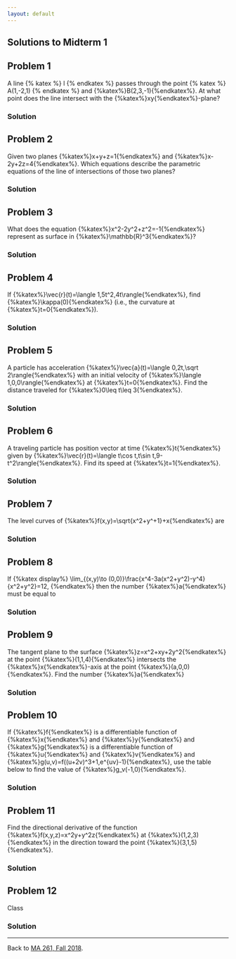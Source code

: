 ```yaml
---
layout: default
---
```


## []() Solutions to Midterm 1

## Problem 1
A line {% katex %} l {% endkatex %} passes through the point {% katex %} A(1,-2,1) {% endkatex %} and {%katex%}B(2,3,-1){%endkatex%}. At what point does the line intersect with the {%katex%}xy{%endkatex%}-plane?
### Solution

## Problem 2
Given two planes {%katex%}x+y+z=1{%endkatex%} and {%katex%}x-2y+2z=4{%endkatex%}. Which equations describe the parametric equations of the line of intersections of those two planes?
### Solution

## Problem 3
What does the equation {%katex%}x^2-2y^2+z^2=-1{%endkatex%} represent as surface in {%katex%}\mathbb{R}^3{%endkatex%}?
### Solution

## Problem 4
If {%katex%}\vec{r}(t)=\langle 1,5t^2,4t\rangle{%endkatex%}, find {%katex%}\kappa(0){%endkatex%} (i.e., the curvature at {%katex%}t=0{%endkatex%}).
### Solution

## Problem 5
A particle has acceleration {%katex%}\vec{a}(t)=\langle 0,2t,\sqrt 2\rangle{%endkatex%} with an initial velocity of {%katex%}\langle 1,0,0\rangle{%endkatex%} at {%katex%}t=0{%endkatex%}. Find the distance traveled for {%katex%}0\leq t\leq 3{%endkatex%}. 
### Solution

## Problem 6
A traveling particle has position vector at time {%katex%}t{%endkatex%} given by {%katex%}\vec{r}(t)=\langle t\cos t,t\sin t,9-t^2\rangle{%endkatex%}. Find its speed at {%katex%}t=1{%endkatex%}.
### Solution

## Problem 7
The level curves of {%katex%}f(x,y)=\sqrt{x^2+y^+1}+x{%endkatex%} are
### Solution

## Problem 8
If 
{%katex display%}
\lim_{(x,y)\to (0,0)}\frac{x^4-3a(x^2+y^2)-y^4}{x^2+y^2}=12,
{%endkatex%}
then the number {%katex%}a{%endkatex%} must be equal to
### Solution

## Problem 9
The tangent plane to the surface {%katex%}z=x^2+xy+2y^2{%endkatex%} at the point {%katex%}(1,1,4){%endkatex%} intersects the {%katex%}x{%endkatex%}-axis at the point {%katex%}(a,0,0){%endkatex%}. Find the number {%katex%}a{%endkatex%}
### Solution

## Problem 10
If {%katex%}f{%endkatex%} is a differentiable function of {%katex%}x{%endkatex%} and {%katex%}y{%endkatex%} and {%katex%}g{%endkatex%} is a differentiable function of {%katex%}u{%endkatex%} and {%katex%}v{%endkatex%} and {%katex%}g(u,v)=f((u+2v)^3+1,e^{uv}-1){%endkatex%}, use the table below to find the value of {%katex%}g_v(-1,0){%endkatex%}.
### Solution

## Problem 11
Find the directional derivative of the function {%katex%}f(x,y,z)=x^2y+y^2z{%endkatex%} at {%katex%}(1,2,3){%endkatex%} in the direction toward the point {%katex%}(3,1,5){%endkatex%}.
### Solution

## Problem 12
Class
### Solution

---
Back to [MA 261, Fall 2018](index.html#-course).
